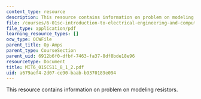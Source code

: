 ```yaml
---
content_type: resource
description: This resource contains information on problem on modeling resistors.
file: /courses/6-01sc-introduction-to-electrical-engineering-and-computer-science-i-spring-2011/a679aef42d07ce90baabb9370189e094_MIT6_01SCS11_8_1_2.pdf
file_type: application/pdf
learning_resource_types: []
ocw_type: OCWFile
parent_title: Op-Amps
parent_type: CourseSection
parent_uid: 6912b6f0-dfbf-7463-fa37-8df8bde18e96
resourcetype: Document
title: MIT6_01SCS11_8_1_2.pdf
uid: a679aef4-2d07-ce90-baab-b9370189e094
---
```

This resource contains information on problem on modeling resistors.